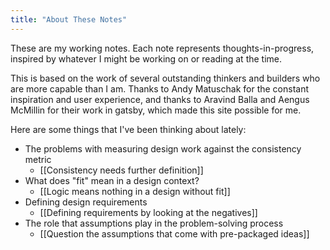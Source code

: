 ```yaml
---
title: "About These Notes"
---
```


These are my working notes. Each note represents thoughts-in-progress, inspired by whatever I might be working on or reading at the time.

This is based on the work of several outstanding thinkers and builders who are more capable than I am. Thanks to Andy Matuschak for the constant inspiration and user experience, and thanks to Aravind Balla and Aengus McMillin for their work in gatsby, which made this site possible for me.

Here are some things that I've been thinking about lately:

- The problems with measuring design work against the consistency metric
	- [[Consistency needs further definition]]
- What does "fit" mean in a design context?
	- [[Logic means nothing in a design without fit]]
- Defining design requirements
	- [[Defining requirements by looking at the negatives]]
- The role that assumptions play in the problem-solving process
	- [[Question the assumptions that come with pre-packaged ideas]]
